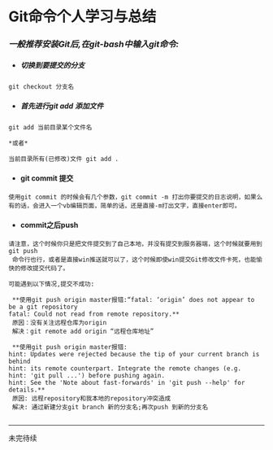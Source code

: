 # Git命令个人学习与总结

### *一般推荐安装Git后,在git-bash中输入git命令:*

- ##### 切换到要提交的分支

```
git checkout 分支名
```



- ##### 首先进行git add 添加文件

```
git add 当前目录某个文件名

*或者*

当前目录所有(已修改)文件 git add .
```



- #### git commit 提交

```
使用git commit 的时候会有几个参数，git commit -m 打出你要提交的日志说明，如果么有的话，会进入一个vb编辑页面，简单的话，还是直接-m打出文字，直接enter即可。
```



- #### commit之后push

```
请注意，这个时候你只是把文件提交到了自己本地，并没有提交到服务器端，这个时候就要用到git push
 命令行也行，或者是直接win推送就可以了，这个时候即使win提交Git修改文件卡死，也能愉快的修改提交代码了。

可能遇到以下情况,提交不成功:

 **使用git push origin master报错:“fatal: ‘origin’ does not appear to be a git repository
fatal: Could not read from remote repository.** 
 原因：没有关注远程仓库为origin
 解决：git remote add origin “远程仓库地址” 

 **使用git push origin master报错:
hint: Updates were rejected because the tip of your current branch is behind
hint: its remote counterpart. Integrate the remote changes (e.g.
hint: 'git pull ...') before pushing again.
hint: See the 'Note about fast-forwards' in 'git push --help' for details.**
 原因: 远程repository和我本地的repository冲突造成
 解决: 通过新建分支git branch 新的分支名;再次push 到新的分支名


```

------

未完待续